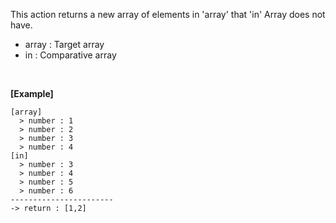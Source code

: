This action returns a new array of elements
in 'array' that 'in' Array does not have.
- array : Target array
- in : Comparative array

<br/>

**[Example]**
```
[array]
  > number : 1
  > number : 2
  > number : 3
  > number : 4
[in]
  > number : 3
  > number : 4
  > number : 5
  > number : 6
-----------------------
-> return : [1,2]
```
